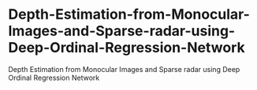 # Depth-Estimation-from-Monocular-Images-and-Sparse-radar-using-Deep-Ordinal-Regression-Network
Depth Estimation from Monocular Images and Sparse radar using Deep Ordinal Regression Network
